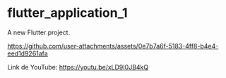 # flutter_application_1

A new Flutter project.

https://github.com/user-attachments/assets/0e7b7a6f-5183-4ff8-b4e4-eed1d9261afa

Link de YouTube: https://youtu.be/xLD9I0JB4kQ

